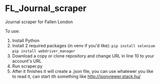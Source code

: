 # FL_Journal_scraper
Journal scraper for Fallen London

To use:

1. Install Python
2. Install 2 required packages (in venv if you'd like):
`pip install selenium`
`pip install webdriver_manager`
3. Download a copy or clone repository and change URL in line 10 to your account's URL
4. Run scraper.py
5. After it finishes it will create a .json file, you can use whatewer you like to read it, can start ith something like http://jsonviewer.stack.hu/
